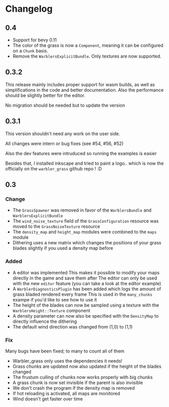 # Changelog
## 0.4
* Support for bevy 0.11
* The color of the grass is now a `Component`, meaning it can be configured on a `Chunk` basis.
* Remove the `WarblersExplicitBundle`. Only textures are now supported.
## 0.3.2
This release mainly includes proper support for wasm builds,
as well as simplifications in the code and better documentation.
Also the performance should be slightly better for the editor.

No migration should be needed but to update the version

## 0.3.1
This version shouldn't need any work on the user side.

All changes were intern or bug fixes (see #54, #56, #52)

Also the dev features were intruduced so running the examples is easier

Besides that, I installed inkscape and tried to paint a logo.. which is now the officially on the `warbler_grass` github repo ! :D

## 0.3
### Change
* The `GrassSpawner` was removed in favor of the `WarblersBundle` and `WarblersExplicitBundle`
* The `wind_noise_texture` field of the `GrassConfiguration` resource was moved to the `GrassNoiseTexture` resource
* The `density_map` and `height_map` modules were combined to the `maps` module
* Dithering uses a new matrix which changes the positions of your grass blades slightly if you used a density map before

### Added
* A editor was implemented
This makes it possible to modify your maps directly in the game and save them after
The editor can only be used with the new `editor` feature (you can take a look at the editor example)
* A `WarblerDiagnosticsPlugin` has been added which logs the amount of grass bladed rendered every frame
This is used in the `many_chunks` exampe if you'd like to see how to use it
* The height of the blades can now be sampled using a texture with the `WarblersHeight::Texture` component
* A density parameter can now also be specified with the `DensityMap` to directly influence the dithering
* The default wind direction was changed from (1,0) to (1,1)

### Fix
Many bugs have been fixed; to many to count all of them
* Warbler_grass only uses the dependencies it needs!
* Grass chunks are updated now also updated if the height of the blades changed
* The frustum culling of chunks now works properly with big chunks
* A grass chunk is now set invisible if the parent is also invisible
* We don't crash the program if the density map is removed
* If hot reloading is activated, all maps are monitored
* Wind doesn't get faster over time
